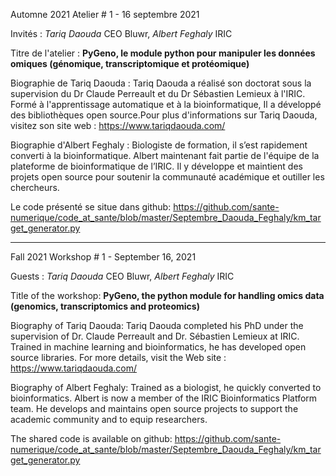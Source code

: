 
Automne 2021
Atelier # 1 - 16 septembre 2021

Invités : *Tariq Daouda* CEO Bluwr, *Albert Feghaly* IRIC

Titre de l'atelier : **PyGeno, le module python pour manipuler les données omiques (génomique, transcriptomique et protéomique)**

Biographie de Tariq Daouda : Tariq Daouda a réalisé son doctorat sous la supervision du Dr Claude Perreault et du Dr Sébastien Lemieux à l'IRIC. Formé à l'apprentissage automatique et à la bioinformatique, Il a développé des bibliothèques open source.Pour plus d'informations sur Tariq Daouda, visitez son site web : https://www.tariqdaouda.com/

Biographie d'Albert Feghaly : Biologiste de formation, il s’est rapidement converti à la bioinformatique. Albert maintenant fait partie de l'équipe de la plateforme de bioinformatique de l’IRIC. Il y développe et maintient des projets open source pour soutenir la communauté académique et outiller les chercheurs.

Le code présenté se situe dans github: 
https://github.com/sante-numerique/code_at_sante/blob/master/Septembre_Daouda_Feghaly/km_target_generator.py

-------------------------------------------------------------------------------

Fall 2021
Workshop # 1 - September 16, 2021

Guests :  *Tariq Daouda* CEO Bluwr, *Albert Feghaly* IRIC

Title of the workshop: **PyGeno, the python module for handling omics data (genomics, transcriptomics and proteomics)**

Biography of Tariq Daouda: Tariq Daouda completed his PhD under the supervision of Dr. Claude Perreault and Dr. Sébastien Lemieux at IRIC. Trained in machine learning and bioinformatics, he has developed open source libraries. For more details, visit the Web site : https://www.tariqdaouda.com/

Biography of Albert Feghaly: Trained as a biologist, he quickly converted to bioinformatics. Albert is now a member of the IRIC Bioinformatics Platform team. He develops and maintains open source projects to support the academic community and to equip researchers.

The shared code is available on github: 
https://github.com/sante-numerique/code_at_sante/blob/master/Septembre_Daouda_Feghaly/km_target_generator.py

